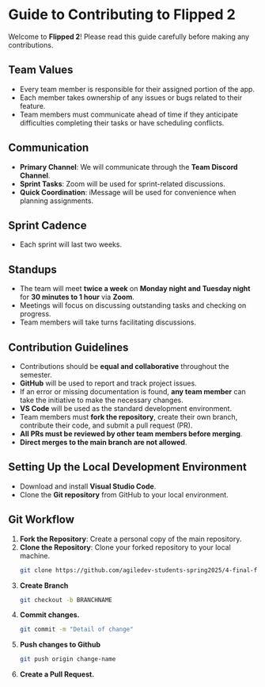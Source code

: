 # Guide to Contributing to Flipped 2  

Welcome to **Flipped 2**! 
Please read this guide carefully before making any contributions.

## Team Values  

- Every team member is responsible for their assigned portion of the app.  
- Each member takes ownership of any issues or bugs related to their feature.  
- Team members must communicate ahead of time if they anticipate difficulties completing their tasks or have scheduling conflicts.  

## Communication  

- **Primary Channel**: We will communicate through the **Team Discord Channel**.  
- **Sprint Tasks**: Zoom will be used for sprint-related discussions.  
- **Quick Coordination**: iMessage will be used for convenience when planning assignments.  

## Sprint Cadence  

- Each sprint will last two weeks.  

## Standups  

- The team will meet **twice a week** on **Monday night and Tuesday night** for **30 minutes to 1 hour** via **Zoom**.  
- Meetings will focus on discussing outstanding tasks and checking on progress.  
- Team members will take turns facilitating discussions.  

## Contribution Guidelines  

- Contributions should be **equal and collaborative** throughout the semester.  
- **GitHub** will be used to report and track project issues.  
- If an error or missing documentation is found, **any team member** can take the initiative to make the necessary changes.  
- **VS Code** will be used as the standard development environment.  
- Team members must **fork the repository**, create their own branch, contribute their code, and submit a pull request (PR).  
- **All PRs must be reviewed by other team members before merging**.  
- **Direct merges to the main branch are not allowed**.  

## Setting Up the Local Development Environment  

- Download and install **Visual Studio Code**.  
- Clone the **Git repository** from GitHub to your local environment.  

## Git Workflow  

1. **Fork the Repository**: Create a personal copy of the main repository.  
2. **Clone the Repository**: Clone your forked repository to your local machine.  
   ```sh
   git clone https://github.com/agiledev-students-spring2025/4-final-flipped2
3. **Create Branch**
   ```sh
   git checkout -b BRANCHNAME
4. **Commit changes.**
    ```sh
    git commit -m "Detail of change"
5. **Push changes to Github**
    ```sh
    git push origin change-name
6. **Create a Pull Request.**





